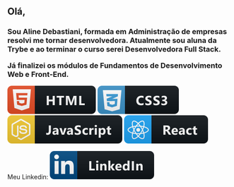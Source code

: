 <h2>Olá,</h2>

<h3>Sou Aline Debastiani, formada em Administração de empresas resolvi me tornar desenvolvedora.
Atualmente sou aluna da Trybe e ao terminar o curso serei Desenvolvedora Full Stack.

Já finalizei os módulos de Fundamentos de Desenvolvimento Web e Front-End.
</h3>

<img src="https://github.com/MikeCodesDotNET/ColoredBadges/raw/master/svg/dev/languages/html.svg" alt="html">
<img src="https://github.com/MikeCodesDotNET/ColoredBadges/raw/master/svg/dev/languages/css3.svg" alt="css3">
<img src="https://github.com/MikeCodesDotNET/ColoredBadges/raw/master/svg/dev/languages/js.svg" alt="js">
<img src="https://github.com/MikeCodesDotNET/ColoredBadges/raw/master/svg/dev/frameworks/react.svg" alt="react">

Meu Linkedin:
<a href="https://www.linkedin.com/in/aline-debastiani/">
<img src="https://github.com/MikeCodesDotNET/ColoredBadges/raw/master/svg/social/linkedin.svg" alt="linkedin">
</a>
